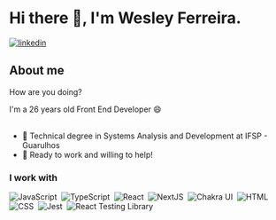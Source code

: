 <h1 align="left">Hi there 👋, I'm Wesley Ferreira.</h1>

<a href="https://linkedin.com/in/wesferoli" target="_blank">
  <img align="center" src="https://img.shields.io/badge/-wesferoli-05122A?style=flat&logo=linkedin&color=blue" alt="linkedin"/>
</a>


## About me
How are you doing?

I'm a 26 years old Front End Developer :smile:
<br></br>
- 🏫 Technical degree in Systems Analysis and Development at IFSP - Guarulhos
- 🔨 Ready to work and willing to help!

### I work with
![JavaScript](https://img.shields.io/badge/-JavaScript-05122A?style=flat&logo=javascript&color=gray)&nbsp;
![TypeScript](https://img.shields.io/badge/-TypeScript-05122A?style=flat&logo=typescript&color=black)&nbsp;
![React](https://img.shields.io/badge/-React-05122A?style=flat&logo=react&color=gray)&nbsp;
![NextJS](https://img.shields.io/badge/-NextJS-05122A?style=flat&logo=next.js&color=black)&nbsp;
![Chakra UI](https://img.shields.io/badge/-Chakra%20UI-05122A?style=flat&logo=chakraui&color=gray)&nbsp;
![HTML](https://img.shields.io/badge/-HTML-05122A?style=flat&logo=HTML5&color=black)&nbsp;
![CSS](https://img.shields.io/badge/-CSS-05122A?style=flat&logo=CSS3&color=gray)&nbsp;
![Jest](https://img.shields.io/badge/-Jest-05122A?style=flat&logo=jest&color=black)&nbsp;
![React Testing Library](https://img.shields.io/badge/-React%20Testing%20Library-05122A?style=flat&logo=testing-library&color=gray)&nbsp;

<!--
### Hi there 👋


**wesferoli/wesferoli** is a ✨ _special_ ✨ repository because its `README.md` (this file) appears on your GitHub profile.

Here are some ideas to get you started:

- 🔭 I’m currently working on ...
- 🌱 I’m currently learning ...
- 👯 I’m looking to collaborate on ...
- 🤔 I’m looking for help with ...
- 💬 Ask me about ...
- 📫 How to reach me: ...
- 😄 Pronouns: ...
- ⚡ Fun fact: ...
-->
